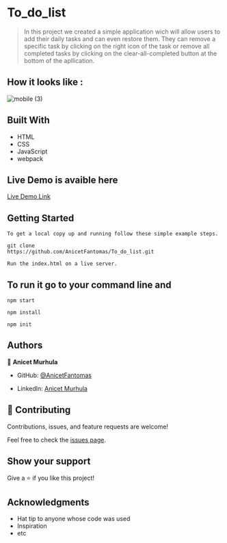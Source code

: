 # To_do_list

> In this project we created a simple application wich will allow users to add their daily tasks 
and can even restore them. They can remove a specific task by clicking on the right icon of the task or remove 
all completed tasks by clicking on the clear-all-completed button at the bottom of the apllication.

## How it looks like :

![mobile (3)](https://user-images.githubusercontent.com/94958024/196883203-bbc30bf1-c8b5-40fd-bd16-d0400e4a5667.png)


## Built With

- HTML
- CSS
- JavaScript
- webpack

## Live Demo is avaible here

[Live Demo Link](https://venerable-jalebi-2b3ec6.netlify.app/)


## Getting Started

```
To get a local copy up and running follow these simple example steps.

git clone 
https://github.com/AnicetFantomas/To_do_list.git

Run the index.html on a live server.
```
## To run it go to your command line and

```
npm start

npm install 

npm init
```

## Authors

👤 **Anicet Murhula**

- GitHub: [@AnicetFantomas](https://github.com/AnicetFantomas)

- LinkedIn: [Anicet Murhula](https://www.linkedin.com/in/anicet-murhula-13a1b0220/)


## 🤝 Contributing

Contributions, issues, and feature requests are welcome!

Feel free to check the [issues page](../../issues/).

## Show your support

Give a ⭐️ if you like this project!

## Acknowledgments

- Hat tip to anyone whose code was used
- Inspiration
- etc
